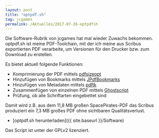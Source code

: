 ```yaml
---
layout: post
title: "optpdf.sh"
tag: jcgames
permalink: /Aktuelles/2017-07-26-optpdfsh
---
```


Die Software-Rubrik von jcgames hat mal wieder Zuwachs bekommen. optpdf.sh ist meine PDF-Toolchain, mit der ich meine aus Scribus exportierten PDF verarbeite, um Versionen für den Drucker bzw. zum Download zu erstellen.

Es bietet aktuell folgende Funktionen:

- Komprimierung der PDF mittels [pdfsizeopt](https://github.com/pts/pdfsizeopt)
- Hinzufügen von Bookmarks mittels [JPdfBookmarks](https://sourceforge.net/projects/jpdfbookmarks/)
- Hinzufügen von Metadaten mittels [pdftk](https://www.pdflabs.com/tools/pdftk-the-pdf-toolkit/)
- Zusammenfügen von einzelnen PDF mittels [Ghostscript](https://www.ghostscript.com/)
- Prüfung, ob alle Schriftarten eingebettet sind

Damit wird z.B. aus dem 11,8 MB großen SpacePirates-PDF das Scribus produziert ein 7,3 MB großes PDF ohne sichtbaren Qualitätsverlust.

- [optpdf.sh herunterladen]({{ site.baseurl }}/Software)

Das Script ist unter der GPLv2 lizenziert.


